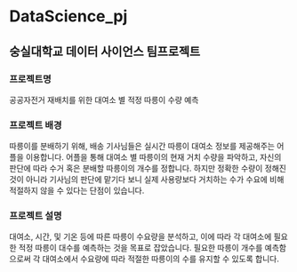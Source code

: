 # DataScience_pj

## 숭실대학교 데이터 사이언스 팀프로젝트

### 프로젝트명
공공자전거 재배치를 위한 대여소 별 적정 따릉이 수량 예측

### 프로젝트 배경
따릉이를 분배하기 위해, 배송 기사님들은 실시간 따릉이 대여소 정보를 제공해주는 어플을 이용합니다. 어플을 통해 대여소 별 따릉이의 현재 거치 수량을 파악하고, 자신의 판단에 따라 수거 혹은 분배할 따릉이의 개수를 정합니다. 하지만 정확한 수량이 정해진 것이 아니라 기사님의 판단에 맡기다 보니 실제 사용량보다 거치하는 수가 수요에 비해 적절하지 않을 수 있다는 단점이 있습니다.

### 프로젝트 설명
대여소, 시간, 및 기온 등에 따른 따릉이 수요량을 분석하고, 이에 따라 각 대여소에 필요한 적정 따릉이 대수를 예측하는 것을 목표로 잡았습니다. 필요한 따릉이 개수를 예측함으로써 각 대여소에서 수요량에 따라 적절한 따릉이의 수를 유지할 수 있도록 합니다.
